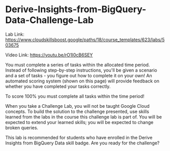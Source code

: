 # Derive-Insights-from-BigQuery-Data-Challenge-Lab


Lab Link:
https://www.cloudskillsboost.google/paths/18/course_templates/623/labs/503675


Video Link:
https://youtu.be/rO1I0cB6SEY

You must complete a series of tasks within the allocated time period. Instead of following step-by-step instructions, you'll be given a scenario and a set of tasks - you figure out how to complete it on your own! An automated scoring system (shown on this page) will provide feedback on whether you have completed your tasks correctly.

To score 100% you must complete all tasks within the time period!

When you take a Challenge Lab, you will not be taught Google Cloud concepts. To build the solution to the challenge presented, use skills learned from the labs in the course this challenge lab is part of. You will be expected to extend your learned skills; you will be expected to change broken queries.

This lab is recommended for students who have enrolled in the Derive Insights from BigQuery Data skill badge. Are you ready for the challenge?
